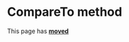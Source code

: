 # CompareTo method

This page has [**moved**](https://lib-docs.delphidabbler.com/Fractions/0/API/TFraction-CompareTo)